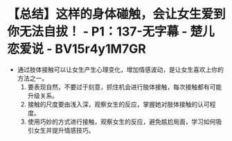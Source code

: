 # 【总结】这样的身体碰触，会让女生爱到你无法自拔！ - P1：137-无字幕 - 楚儿恋爱说 - BV15r4y1M7GR

-   通过肢体接触可以让女生产生心理变化，增加情感波动，是让女生喜欢上你的方法之一。
    1.  要表现自然，不要过于刻意，抓住机会进行肢体接触，每次接触都有可能升级关系。
    2.  接触的尺度要由浅入深，观察女生的反应，掌握她对肢体接触的认可程度。
    3.  使用巧妙的方式进行接触，观察女生的反应，避免尴尬局面，学习如何吸引女生并提升情感技巧。